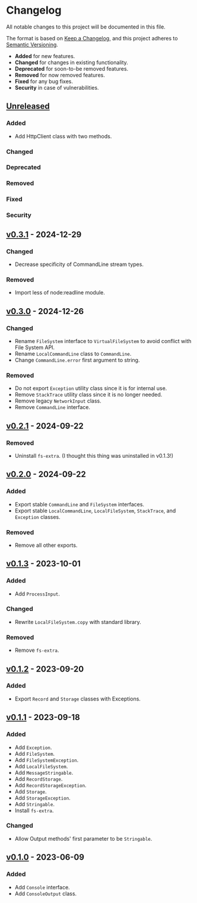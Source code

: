 # Changelog

All notable changes to this project will be documented in this file.

The format is based on [Keep a Changelog](https://keepachangelog.com/en/1.0.0/),
and this project adheres to [Semantic Versioning](https://semver.org/spec/v2.0.0.html).

- **Added** for new features.
- **Changed** for changes in existing functionality.
- **Deprecated** for soon-to-be removed features.
- **Removed** for now removed features.
- **Fixed** for any bug fixes.
- **Security** in case of vulnerabilities.

## [Unreleased](https://github.com/paulshryock/node-abstractions.git/compare/HEAD..v0.3.1)

### Added

- Add HttpClient class with two methods.

### Changed

### Deprecated

### Removed

### Fixed

### Security

## [v0.3.1](https://github.com/paulshryock/node-abstractions.git/releases/tag/v0.3.1) - 2024-12-29

### Changed

- Decrease specificity of CommandLine stream types.

### Removed

- Import less of node:readline module.

## [v0.3.0](https://github.com/paulshryock/node-abstractions.git/releases/tag/v0.3.0) - 2024-12-26

### Changed

- Rename `FileSystem` interface to `VirtualFileSystem` to avoid conflict with File System API.
- Rename `LocalCommandLine` class to `CommandLine`.
- Change `CommandLine.error` first argument to string.

### Removed

- Do not export `Exception` utility class since it is for internal use.
- Remove `StackTrace` utility class since it is no longer needed.
- Remove legacy `NetworkInput` class.
- Remove `CommandLine` interface.

## [v0.2.1](https://github.com/paulshryock/node-abstractions.git/releases/tag/v0.2.1) - 2024-09-22

### Removed

- Uninstall `fs-extra`. (I thought this thing was uninstalled in v0.1.3!)

## [v0.2.0](https://github.com/paulshryock/node-abstractions.git/releases/tag/v0.2.0) - 2024-09-22

### Added

- Export stable `CommandLine` and `FileSystem` interfaces.
- Export stable `LocalCommandLine`, `LocalFileSystem`, `StackTrace`, and `Exception` classes.

### Removed

- Remove all other exports.

## [v0.1.3](https://github.com/paulshryock/node-abstractions.git/releases/tag/v0.1.3) - 2023-10-01

### Added

- Add `ProcessInput`.

### Changed

- Rewrite `LocalFileSystem.copy` with standard library.

### Removed

- Remove `fs-extra`.

## [v0.1.2](https://github.com/paulshryock/node-abstractions.git/releases/tag/v0.1.2) - 2023-09-20

### Added

- Export `Record` and `Storage` classes with Exceptions.

## [v0.1.1](https://github.com/paulshryock/node-abstractions.git/releases/tag/v0.1.1) - 2023-09-18

### Added

- Add `Exception`.
- Add `FileSystem`.
- Add `FileSystemException`.
- Add `LocalFileSystem`.
- Add `MessageStringable`.
- Add `RecordStorage`.
- Add `RecordStorageException`.
- Add `Storage`.
- Add `StorageException`.
- Add `Stringable`.
- Install `fs-extra`.

### Changed

- Allow Output methods' first parameter to be `Stringable`.

## [v0.1.0](https://github.com/paulshryock/node-abstractions/releases/tag/v0.1.0) - 2023-06-09

### Added

- Add `Console` interface.
- Add `ConsoleOutput` class.
